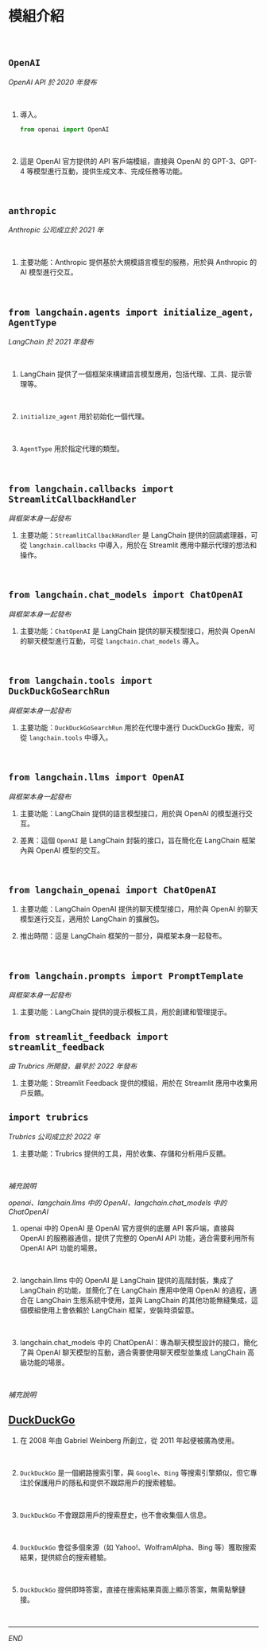 # 模組介紹

<br>

## `OpenAI`

_OpenAI API 於 2020 年發布_

<br>

1. 導入。

    ```python
    from openai import OpenAI
    ```

<br>

2. 這是 OpenAI 官方提供的 API 客戶端模組，直接與 OpenAI 的 GPT-3、GPT-4 等模型進行互動，提供生成文本、完成任務等功能。

<br>

## `anthropic`

_Anthropic 公司成立於 2021 年_

<br>

1. 主要功能：Anthropic 提供基於大規模語言模型的服務，用於與 Anthropic 的 AI 模型進行交互。

<br>

## `from langchain.agents import initialize_agent, AgentType`

_LangChain 於 2021 年發布_

<br>

1. LangChain 提供了一個框架來構建語言模型應用，包括代理、工具、提示管理等。

<br>

2. `initialize_agent` 用於初始化一個代理。

<br>

3. `AgentType` 用於指定代理的類型。

<br>

## `from langchain.callbacks import StreamlitCallbackHandler`

_與框架本身一起發布_

1. 主要功能：`StreamlitCallbackHandler` 是 LangChain 提供的回調處理器，可從 `langchain.callbacks` 中導入，用於在 Streamlit 應用中顯示代理的想法和操作。

<br>

## `from langchain.chat_models import ChatOpenAI`

_與框架本身一起發布_

1. 主要功能：`ChatOpenAI` 是 LangChain 提供的聊天模型接口，用於與 OpenAI 的聊天模型進行互動，可從 `langchain.chat_models` 導入。

<br>

## `from langchain.tools import DuckDuckGoSearchRun`

_與框架本身一起發布_

1. 主要功能：`DuckDuckGoSearchRun` 用於在代理中進行 DuckDuckGo 搜索，可從 `langchain.tools` 中導入。

<br>

## `from langchain.llms import OpenAI`

_與框架本身一起發布_

1. 主要功能：LangChain 提供的語言模型接口，用於與 OpenAI 的模型進行交互。

1. 差異：這個 `OpenAI` 是 LangChain 封裝的接口，旨在簡化在 LangChain 框架內與 OpenAI 模型的交互。

<br>

## `from langchain_openai import ChatOpenAI`

1. 主要功能：LangChain OpenAI 提供的聊天模型接口，用於與 OpenAI 的聊天模型進行交互，適用於 LangChain 的擴展包。

1. 推出時間：這是 LangChain 框架的一部分，與框架本身一起發布。

<br>

## `from langchain.prompts import PromptTemplate`

_與框架本身一起發布_

1. 主要功能：LangChain 提供的提示模板工具，用於創建和管理提示。




## `from streamlit_feedback import streamlit_feedback`

_由 Trubrics 所開發，最早於 2022 年發布_

1. 主要功能：Streamlit Feedback 提供的模組，用於在 Streamlit 應用中收集用戶反饋。



## `import trubrics`

_Trubrics 公司成立於 2022 年_

1. 主要功能：Trubrics 提供的工具，用於收集、存儲和分析用戶反饋。

<br>

_補充說明_

_openai、langchain.llms 中的 OpenAI、langchain.chat_models 中的 ChatOpenAI_

1. openai 中的 OpenAI 是 OpenAI 官方提供的底層 API 客戶端，直接與 OpenAI 的服務器通信，提供了完整的 OpenAI API 功能，適合需要利用所有 OpenAI API 功能的場景。

<br>

2. langchain.llms 中的 OpenAI 是 LangChain 提供的高階封裝，集成了 LangChain 的功能，並簡化了在 LangChain 應用中使用 OpenAI 的過程，適合在 LangChain 生態系統中使用，並與 LangChain 的其他功能無縫集成，這個模組使用上會依賴於 LangChain 框架，安裝時須留意。

<br>

3. langchain.chat_models 中的 ChatOpenAI：專為聊天模型設計的接口，簡化了與 OpenAI 聊天模型的互動，適合需要使用聊天模型並集成 LangChain 高級功能的場景。

<br>

_補充說明_

## [DuckDuckGo](https://duckduckgo.com/) 

1. 在 2008 年由 Gabriel Weinberg 所創立，從 2011 年起便被廣為使用。

<br>

2. `DuckDuckGo` 是一個網路搜索引擎，與 `Google`、`Bing` 等搜索引擎類似，但它專注於保護用戶的隱私和提供不跟踪用戶的搜索體驗。

<br>

3. `DuckDuckGo` 不會跟踪用戶的搜索歷史，也不會收集個人信息。

<br>

4. `DuckDuckGo` 會從多個來源（如 Yahoo!、WolframAlpha、Bing 等）獲取搜索結果，提供綜合的搜索體驗。

<br>

5. `DuckDuckGo` 提供即時答案，直接在搜索結果頁面上顯示答案，無需點擊鏈接。

<br>

___

_END_


